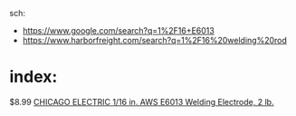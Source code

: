 sch:
- https://www.google.com/search?q=1%2F16+E6013
- https://www.harborfreight.com/search?q=1%2F16%20welding%20rod

# index:
$8.99 [CHICAGO ELECTRIC 1/16 in. AWS E6013 Welding Electrode, 2 lb.](https://www.harborfreight.com/116-in-aws-e6013-welding-electrode-2-lb-61751.html)
